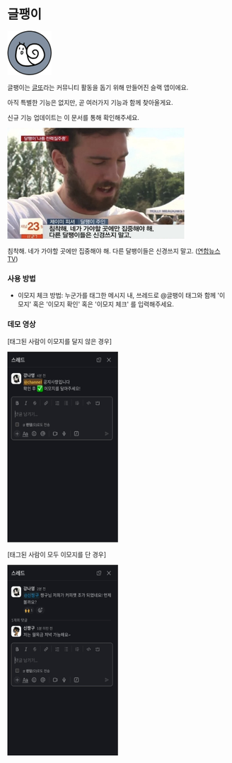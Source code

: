 # 글팽이

<img src="./assets/geulpaeng.png" width="100" height="100"/>

글팽이는 [글또](https://www.notion.so/zzsza/ac5b18a482fb4df497d4e8257ad4d516)라는 커뮤니티 활동을 돕기 위해 만들어진 슬랙 앱이에요.

아직 특별한 기능은 없지만, 곧 여러가지 기능과 함께 찾아올게요.

신규 기능 업데이트는 이 문서를 통해 확인해주세요.


<img src="./assets/sprinting-snail.jpg" width="400" height="250"/>

침착해. 네가 가야할 곳에만 집중해야 해. 다른 달팽이들은 신경쓰지 말고. ([연합뉴스TV](https://youtu.be/6UWWs4CghGc))


### 사용 방법
- 이모지 체크 방법: 누군가를 태그한 메시지 내, 쓰레드로 @글팽이 태그와 함께 '이모지' 혹은 '이모지 확인' 혹은 '이모지 체크' 를 입력해주세요.



### 데모 영상
[태그된 사람이 이모지를 달지 않은 경우]

<img src="./assets/demo_no_reaction.gif" width="250" height="430"/>

[태그된 사람이 모두 이모지를 단 경우]

<img src="./assets/demo_reaction.gif" width="250" height="430"/>
